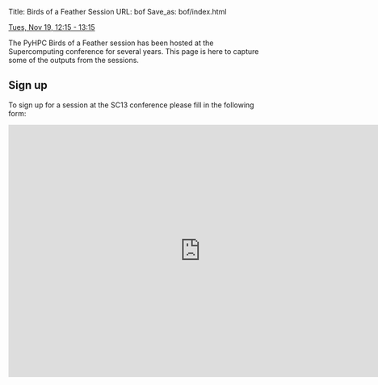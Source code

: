 Title: Birds of a Feather Session
URL: bof
Save_as: bof/index.html


[Tues, Nov 19, 12:15 - 13:15](http://sc13.supercomputing.org/schedule/event_detail.php?evid=bof142)

The PyHPC Birds of a Feather session has been hosted at the Supercomputing conference for several years.  This page is here to capture some of the outputs from the sessions.


## Sign up

To sign up for a session at the SC13 conference please fill in the following form:

<iframe src="https://docs.google.com/forms/d/1qr2PCiCsAx2EWxCW707gMAEi8TtPT3DnKKUvSKpp54o/viewform?embedded=true" width="760" height="500" frameborder="0" marginheight="0" marginwidth="0">Loading...</iframe>
